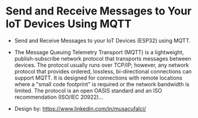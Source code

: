 # Send and Receive Messages to Your IoT Devices Using MQTT

- Send and Receive Messages to your IoT Devices (ESP32) using MQTT.
- The Message Queuing Telemetry Transport (MQTT) is a lightweight, publish-subscribe network protocol that transports messages between devices. The protocol usually runs over TCP/IP; however, any network protocol that provides ordered, lossless, bi-directional connections can support MQTT. It is designed for connections with remote locations where a "small code footprint" is required or the network bandwidth is limited. The protocol is an open OASIS standard and an ISO recommendation (ISO/IEC 20922)...

- Design by: https://www.linkedin.com/in/musacufalci/
